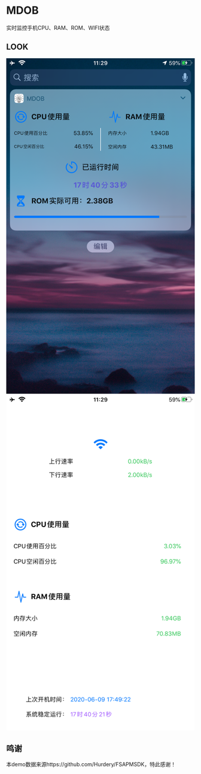 # MDOB
实时监控手机CPU、RAM、ROM、WIFI状态

## LOOK
![Image text](https://github.com/Hurdery/MDOB/blob/master/cover/WechatIMG81.png) 
![Image text](https://github.com/Hurdery/MDOB/blob/master/cover/WechatIMG82.png)

## 鸣谢
本demo数据来源https://github.com/Hurdery/FSAPMSDK，特此感谢！

